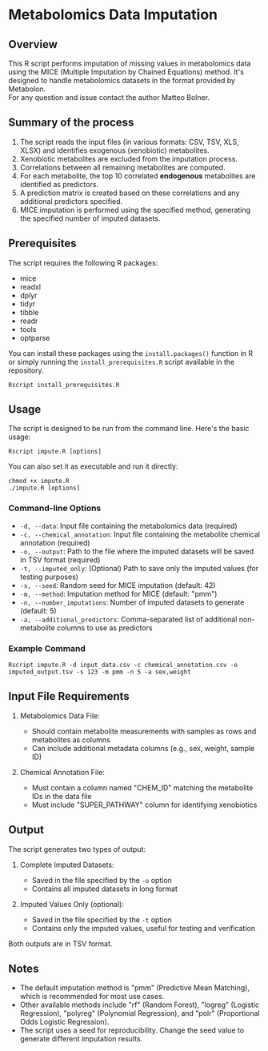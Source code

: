 # Metabolomics Data Imputation

## Overview

This R script performs imputation of missing values in metabolomics data using the MICE (Multiple Imputation by Chained Equations) method. It's designed to handle metabolomics datasets in the format provided by Metabolon.  
For any question and issue contact the author Matteo Bolner.
## Summary of the process

1. The script reads the input files (in various formats: CSV, TSV, XLS, XLSX) and identifies exogenous (xenobiotic) metabolites.
2. Xenobiotic metabolites are excluded from the imputation process.
3. Correlations between all remaining metabolites are computed.
4. For each metabolite, the top 10 correlated **endogenous** metabolites are identified as predictors.
5. A prediction matrix is created based on these correlations and any additional predictors specified.
6. MICE imputation is performed using the specified method, generating the specified number of imputed datasets.

## Prerequisites

The script requires the following R packages:

- mice
- readxl
- dplyr
- tidyr
- tibble
- readr
- tools
- optparse

You can install these packages using the `install.packages()` function in R or simply running the `install_prerequisites.R` script available in the repository.

```
Rscript install_prerequisites.R 
```

## Usage

The script is designed to be run from the command line. Here's the basic usage:

```
Rscript impute.R [options]
```

You can also set it as executable and run it directly:
```
chmod +x impute.R 
./impute.R [options]
```


### Command-line Options

- `-d, --data`: Input file containing the metabolomics data (required)
- `-c, --chemical_annotation`: Input file containing the metabolite chemical annotation (required)
- `-o, --output`: Path to the file where the imputed datasets will be saved in TSV format (required)
- `-t, --imputed_only`: (Optional) Path to save only the imputed values (for testing purposes)
- `-s, --seed`: Random seed for MICE imputation (default: 42)
- `-m, --method`: Imputation method for MICE (default: "pmm")
- `-n, --number_imputations`: Number of imputed datasets to generate (default: 5)
- `-a, --additional_predictors`: Comma-separated list of additional non-metabolite columns to use as predictors

### Example Command

```
Rscript impute.R -d input_data.csv -c chemical_annotation.csv -o imputed_output.tsv -s 123 -m pmm -n 5 -a sex,weight
```

## Input File Requirements

1. Metabolomics Data File:
   - Should contain metabolite measurements with samples as rows and metabolites as columns
   - Can include additional metadata columns (e.g., sex, weight, sample ID)

2. Chemical Annotation File:
   - Must contain a column named "CHEM_ID" matching the metabolite IDs in the data file
   - Must include "SUPER_PATHWAY" column for identifying xenobiotics

## Output

The script generates two types of output:

1. Complete Imputed Datasets:
   - Saved in the file specified by the `-o` option
   - Contains all imputed datasets in long format

2. Imputed Values Only (optional):
   - Saved in the file specified by the `-t` option
   - Contains only the imputed values, useful for testing and verification

Both outputs are in TSV format.

## Notes

- The default imputation method is "pmm" (Predictive Mean Matching), which is recommended for most use cases.
- Other available methods include "rf" (Random Forest), "logreg" (Logistic Regression), "polyreg" (Polynomial Regression), and "polr" (Proportional Odds Logistic Regression).
- The script uses a seed for reproducibility. Change the seed value to generate different imputation results.

